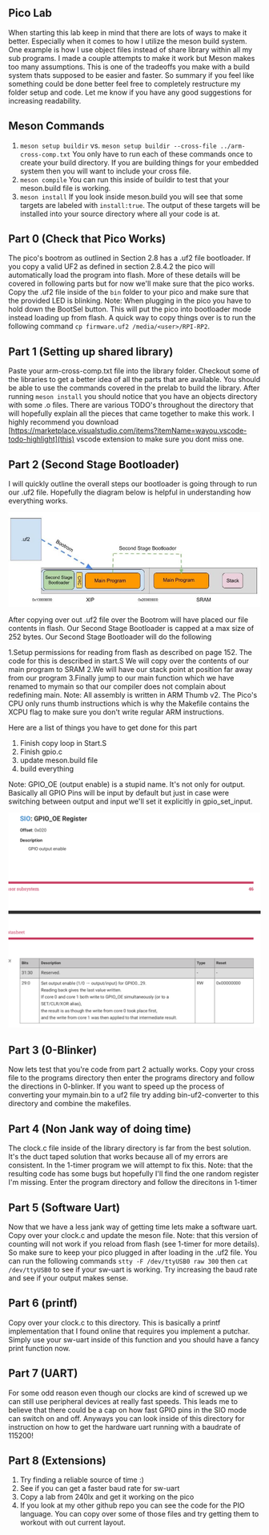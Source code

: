 ## Pico Lab
When starting this lab keep in mind that there are lots of ways to make it better. Especially when it comes to how I utilize the meson build system. One example is how I use object files instead of share library within all my sub programs. I made a couple attempts to make it work but Meson makes too many assumptions. This is one of the tradeoffs you make with a build system thats supposed to be easier and faster. So summary if you feel like something could be done better feel free to completely restructure my folder setup and code. Let me know if you have any good suggestions for increasing readability.

## Meson Commands
1. `meson setup buildir` vs. `meson setup buildir --cross-file ../arm-cross-comp.txt` You only have to run each of these commands once to create your build directory. If you are building things for your embedded system then you will want to include your cross file.
2. `meson compile` You can run this inside of buildir to test that your meson.build file is working.
3. `meson install` If you look inside meson.build you will see that some targets are labeled with `install:true`. The output of these targets will be installed into your source directory where all your code is at. 

## Part 0 (Check that Pico Works)
The pico's bootrom as outlined in Section 2.8 has a .uf2 file bootloader. If you copy a valid UF2 as defined in section 2.8.4.2 the pico will automatically load the program into flash. More of these details will be covered in following parts but for now we'll make sure that the pico works. Copy the .uf2 file inside of the `bin` folder to your pico and make sure that the provided LED is blinking. Note: When plugging in the pico you have to hold down the BootSel button. This will put the pico into bootloader mode instead loading up from flash. A quick way to copy things over is to run the following command `cp firmware.uf2 /media/<user>/RPI-RP2`.

## Part 1 (Setting up shared library)
Paste your arm-cross-comp.txt file into the library folder. Checkout some of the libraries to get a better idea of all the parts that are available. You should be able to use the commands covered in the prelab to build the library. After running `meson install` you should notice that you have an objects directory with some .o files. There are various TODO's throughout the directory that will hopefully explain all the pieces that came together to make this work. I highly recommend you download [https://marketplace.visualstudio.com/items?itemName=wayou.vscode-todo-highlight](this) vscode extension to make sure you dont miss one.

## Part 2 (Second Stage Bootloader)
I will quickly outline the overall steps our bootloader is going through to run our .uf2 file. Hopefully the diagram below is helpful in understanding how everything works. 

![Second Stage Bootloader](docs/images/bootloader.jpg)

After copying over out .uf2 file over the Bootrom will have placed our file contents in flash. Our Second Stage Bootloader is capped at a max size of 252 bytes. Our Second Stage Bootloader will do the following

1.Setup permissions for reading from flash as described on page 152. The code for this is described in start.S
We will copy over the contents of our main program to SRAM
2.We will have our stack point at position far away from our program
3.Finally jump to our main function which we have renamed to mymain so that our compiler does not complain about redefining main.
Note: All assembly is written in ARM Thumb v2. The Pico's CPU only runs thumb instructions which is why the Makefile contains the XCPU flag to make sure you don't write regular ARM instructions.

Here are a list of things you have to get done for this part

1. Finish copy loop in Start.S
2. Finish gpio.c
3. update meson.build file
4. build everything

Note: GPIO_OE (output enable) is a stupid name. It's not only for output. Basically all GPIO Pins will be input by default but just in case were switching between output and input we'll set it explicitly in gpio_set_input.

![GPIO_OE](docs/images/gpio_oe.png)

## Part 3 (0-Blinker)
Now lets test that you're code from part 2 actually works. Copy your cross file to the programs directory then enter the programs directory and follow the directions in 0-blinker. If you want to speed up the process of converting your mymain.bin to a uf2 file try adding bin-uf2-converter to this directory and combine the makefiles.  

## Part 4 (Non Jank way of doing time)
The clock.c file inside of the library directory is far from the best solution. It's the duct taped solution that works because all of my errors are consistent. In the 1-timer program we will attempt to fix this. Note: that the resulting code has some bugs but hopefully I'll find the one random register I'm missing. Enter the program directory and follow the direcitons in 1-timer

## Part 5 (Software Uart)
Now that we have a less jank way of getting time lets make a software uart. Copy over your clock.c and update the meson file. Note: that this version of counting will not work if you reload from flash (see 1-timer for more details). So make sure to keep your pico plugged in after loading in the .uf2 file. You can run the following commands `stty -F /dev/ttyUSB0 raw 300` then `cat /dev/ttyUSB0` to see if your sw-uart is working. Try increasing the baud rate and see if your output makes sense.

## Part 6 (printf)
Copy over your clock.c to this directory. This is basically a printf implementation that I found online that requires you implement a putchar. Simply use your sw-uart inside of this function and you should have a fancy print function now.

## Part 7 (UART)
For some odd reason even though our clocks are kind of screwed up we can still use peripheral devices at really fast speeds. This leads me to believe that there could be a cap on how fast GPIO pins in the SIO mode can switch on and off. Anyways you can look inside of this directory for instruction on how to get the hardware uart running with a baudrate of 115200!

## Part 8 (Extensions)
1. Try finding a reliable source of time :)
2. See if you can get a faster baud rate for sw-uart
3. Copy a lab from 240lx and get it working on the pico
4. If you look at my other github repo you can see the code for the PIO language. You can copy over some of those files and try getting them to workout with out current layout.